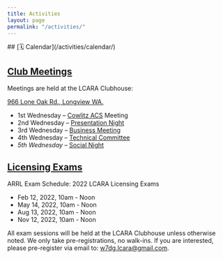 ```yaml
---
title: Activities
layout: page
permalink: "/activities/"
---
```


<div class="column-container">

<div class="col full-col center" markdown=1>
## [🗓 Calendar](/activities/calendar/)
</div>

<div class="half-col col" markdown=1>

## [Club Meetings](/activities/meetings.html)

Meetings are held at the LCARA Clubhouse:

[966 Lone Oak Rd., Longview WA.](https://goo.gl/maps/3idraVE6EDokB99N7)

* 1st Wednesday – [Cowlitz ACS](http://cowlitzradio.org) Meeting
* 2nd Wednesday – [Presentation Night](/activities/presentation_night.html)
* 3rd Wednesday – [Business Meeting](/activities/business_meetings.html)
* 4th Wednesday – [Technical Committee](/activities/technical_committee.html)
* _5th Wednesday_ – [Social Night](/activities/social_night.html)
</div>

<div class="half-col col" markdown=1>

## [Licensing Exams](/activities/exams.html)

ARRL Exam Schedule: 2022 LCARA Licensing Exams

* Feb 12, 2022, 10am - Noon
* May 14, 2022, 10am - Noon
* Aug 13, 2022, 10am - Noon
* Nov 12, 2022, 10am - Noon

All exam sessions will be held at the LCARA Clubhouse unless otherwise noted.
We only take pre-registrations, no walk-ins. If you are interested, please
pre-register via email to: [w7dg.lcara@gmail.com](mailto:w7dg.lcara@gmail.com).
</div>
</div>
